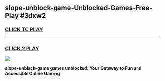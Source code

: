 
## slope-unblock-game-Unblocked-Games-Free-Play #3dxw2
<h3>
<a href="https://us.freeplayer.one?title=slope-unblock-game&ref=9M">CLICK TO PLAY</a></h3>
<hr>

<h3>
<a href="https://us.freeplayer.one?title=slope-unblock-game&ref=9M">CLICK 2 PLAY</a>
  
</h3>

<a href="https://us.freeplayer.one?title=slope-unblock-game&ref=9M"><img src="https://clearcache.store/games.png"></a>


**slope-unblock-game games unblocked: Your Gateway to Fun and Accessible Online Gaming**
